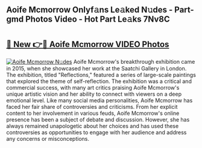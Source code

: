 ## Aoife Mcmorrow Onlyf𝚊ns Le𝚊ked N𝚞des - Part-gmd Photos Video - Hot Part Le𝚊ks 7Nv8C

# <h2><a href="http://ab15921.deff.icu/?id=Aoife+Mcmorrow">🔗 New 👉🔴 Aoife Mcmorrow VIDEO Photos</a></h2>

[![Aoife Mcmorrow N𝚞des](https://i.imgur.com/rIISA9y.gif)](http://ab15921.deff.icu/?id=Aoife+Mcmorrow)
Aoife Mcmorrow's breakthrough exhibition came in 2015, when she showcased her work at the Saatchi Gallery in London. The exhibition, titled "Reflections," featured a series of large-scale paintings that explored the theme of self-reflection. The exhibition was a critical and commercial success, with many art critics praising Aoife Mcmorrow's unique artistic vision and her ability to connect with viewers on a deep emotional level. Like many social media personalities, Aoife Mcmorrow has faced her fair share of controversies and criticisms. From her explicit content to her involvement in various feuds, Aoife Mcmorrow's online presence has been a subject of debate and discussion. However, she has always remained unapologetic about her choices and has used these controversies as opportunities to engage with her audience and address any concerns or misconceptions.
